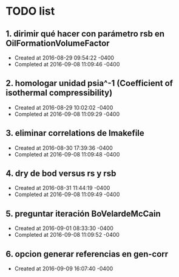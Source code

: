# TODO list
## 1. dirimir qué hacer con parámetro rsb en OilFormationVolumeFactor
- Created at   2016-08-29 09:54:22 -0400
- Completed at 2016-09-08 11:09:46 -0400

## 2. homologar unidad psia^-1 (Coefficient of isothermal compressibility)
- Created at   2016-08-29 10:02:02 -0400
- Completed at 2016-09-08 11:09:29 -0400

## 3. eliminar correlations de Imakefile
- Created at   2016-08-30 17:39:36 -0400
- Completed at 2016-09-08 11:09:48 -0400

## 4. dry de bod versus rs y rsb
- Created at   2016-08-31 11:44:19 -0400
- Completed at 2016-09-08 11:09:49 -0400

## 5. preguntar iteración BoVelardeMcCain
- Created at   2016-09-01 08:33:30 -0400
- Completed at 2016-09-08 11:09:52 -0400

## 6. opcion generar referencias en gen-corr
- Created at   2016-09-09 16:07:40 -0400

